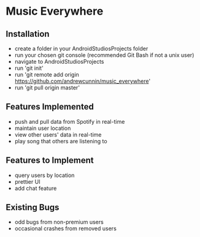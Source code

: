 # Music Everywhere

## Installation
- create a folder in your AndroidStudiosProjects folder
- run your chosen git console (recommended Git Bash if not a unix user)
- navigate to AndroidStudiosProjects
- run 'git init'
- run 'git remote add origin https://github.com/andrewcunnin/music_everywhere'
- run 'git pull origin master'

## Features Implemented
- push and pull data from Spotify in real-time
- maintain user location
- view other users' data in real-time
- play song that others are listening to

## Features to Implement
- query users by location
- prettier UI
- add chat feature

## Existing Bugs
- odd bugs from non-premium users
- occasional crashes from removed users
